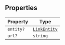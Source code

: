 ## Properties

| Property | Type |
| ------ | ------ |
| <a id="entity"></a> `entity?` | [`LinkEntity`](../type-aliases/LinkEntity.md) |
| <a id="url"></a> `url?` | `string` |
